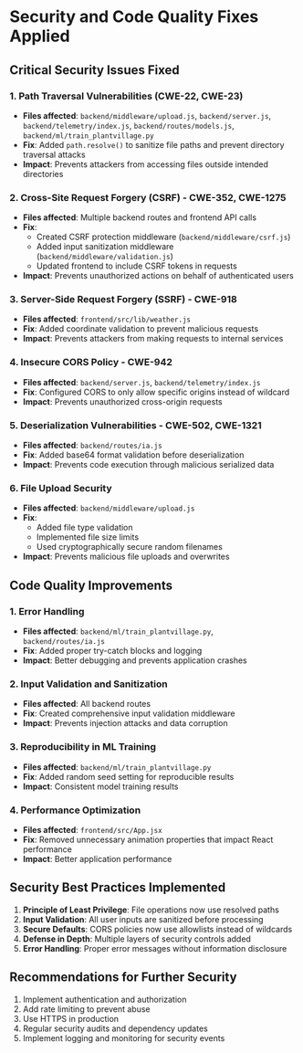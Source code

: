 # Security and Code Quality Fixes Applied

## Critical Security Issues Fixed

### 1. Path Traversal Vulnerabilities (CWE-22, CWE-23)
- **Files affected**: `backend/middleware/upload.js`, `backend/server.js`, `backend/telemetry/index.js`, `backend/routes/models.js`, `backend/ml/train_plantvillage.py`
- **Fix**: Added `path.resolve()` to sanitize file paths and prevent directory traversal attacks
- **Impact**: Prevents attackers from accessing files outside intended directories

### 2. Cross-Site Request Forgery (CSRF) - CWE-352, CWE-1275
- **Files affected**: Multiple backend routes and frontend API calls
- **Fix**: 
  - Created CSRF protection middleware (`backend/middleware/csrf.js`)
  - Added input sanitization middleware (`backend/middleware/validation.js`)
  - Updated frontend to include CSRF tokens in requests
- **Impact**: Prevents unauthorized actions on behalf of authenticated users

### 3. Server-Side Request Forgery (SSRF) - CWE-918
- **Files affected**: `frontend/src/lib/weather.js`
- **Fix**: Added coordinate validation to prevent malicious requests
- **Impact**: Prevents attackers from making requests to internal services

### 4. Insecure CORS Policy - CWE-942
- **Files affected**: `backend/server.js`, `backend/telemetry/index.js`
- **Fix**: Configured CORS to only allow specific origins instead of wildcard
- **Impact**: Prevents unauthorized cross-origin requests

### 5. Deserialization Vulnerabilities - CWE-502, CWE-1321
- **Files affected**: `backend/routes/ia.js`
- **Fix**: Added base64 format validation before deserialization
- **Impact**: Prevents code execution through malicious serialized data

### 6. File Upload Security
- **Files affected**: `backend/middleware/upload.js`
- **Fix**: 
  - Added file type validation
  - Implemented file size limits
  - Used cryptographically secure random filenames
- **Impact**: Prevents malicious file uploads and overwrites

## Code Quality Improvements

### 1. Error Handling
- **Files affected**: `backend/ml/train_plantvillage.py`, `backend/routes/ia.js`
- **Fix**: Added proper try-catch blocks and logging
- **Impact**: Better debugging and prevents application crashes

### 2. Input Validation and Sanitization
- **Files affected**: All backend routes
- **Fix**: Created comprehensive input validation middleware
- **Impact**: Prevents injection attacks and data corruption

### 3. Reproducibility in ML Training
- **Files affected**: `backend/ml/train_plantvillage.py`
- **Fix**: Added random seed setting for reproducible results
- **Impact**: Consistent model training results

### 4. Performance Optimization
- **Files affected**: `frontend/src/App.jsx`
- **Fix**: Removed unnecessary animation properties that impact React performance
- **Impact**: Better application performance

## Security Best Practices Implemented

1. **Principle of Least Privilege**: File operations now use resolved paths
2. **Input Validation**: All user inputs are sanitized before processing
3. **Secure Defaults**: CORS policies now use allowlists instead of wildcards
4. **Defense in Depth**: Multiple layers of security controls added
5. **Error Handling**: Proper error messages without information disclosure

## Recommendations for Further Security

1. Implement authentication and authorization
2. Add rate limiting to prevent abuse
3. Use HTTPS in production
4. Regular security audits and dependency updates
5. Implement logging and monitoring for security events